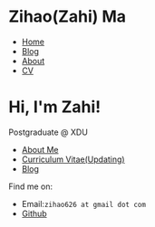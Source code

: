 # Zihao(Zahi) Ma
- [Home](https://zihao256.github.io/ZiHao256.com)
- [Blog](https://zihao256.github.io)
- [About](https://zihao256.github.io/about/)
- [CV](https://zihao256.github.io/ZiHao256.com/Awesome_CV.pdf)

# Hi, I'm Zahi!
Postgraduate @ XDU
- [About Me](https://zihao256.github.io/about/)
- [Curriculum Vitae(Updating)](https://zihao256.github.io/ZiHao256.com/cv.pdf)
- [Blog](https://zihao256.github.io)

Find me on:
- Email:`zihao626 at gmail dot com`
- [Github](https://github.com/ZiHao256)